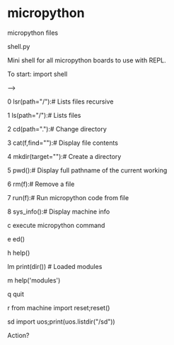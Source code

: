 # micropython
micropython files

shell.py

Mini shell for all micropython boards to use with REPL.

To start: import shell

-->

 0 lsr(path="/"):# Lists files recursive
 
 1 ls(path="/"):# Lists files
 
 2 cd(path="."):# Change directory
 
 3 cat(f,find=""):# Display file contents
 
 4 mkdir(target=""):# Create a directory
 
 5 pwd():# Display full pathname of the current working
 
 6 rm(f):# Remove a file
 
 7 run(f):# Run micropython code from file
 
 8 sys_info():# Display machine info
 
c execute micropython command

e ed()

h help()

lm print(dir()) # Loaded modules

m help('modules')

q quit

r from machine import reset;reset()

sd import uos;print(uos.listdir("/sd"))

Action? 
